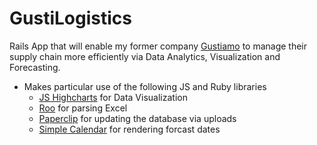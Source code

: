 # GustiLogistics

Rails App that will enable my former company [Gustiamo](https://www.gustiamo.com) to manage their supply chain more efficiently via Data Analytics, Visualization and Forecasting.

* Makes particular use of the following JS and Ruby libraries
  * [JS Highcharts](https://github.com/highcharts) for Data Visualization
  * [Roo](https://github.com/roo-rb/roo) for parsing Excel
  * [Paperclip](https://github.com/thoughtbot/paperclip) for updating the database via uploads
  * [Simple Calendar](https://github.com/excid3/simple_calendar) for rendering forcast dates 
